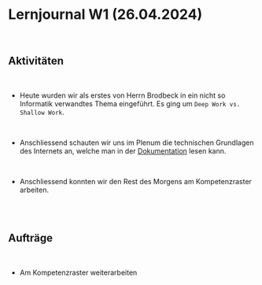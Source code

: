 # Lernjournal W1 (26.04.2024)

<br>

## Aktivitäten

<br>

- Heute wurden wir als erstes von Herrn Brodbeck in ein nicht so Informatik verwandtes Thema eingeführt.
Es ging um ``Deep Work vs. Shallow Work``.
<br>

- Anschliessend schauten wir uns im Plenum die technischen Grundlagen des Internets an, welche man in der [Dokumentation](/Werkzeugunterstützung%20&%20HTTP%20Protokoll/Dokumentation.md) lesen kann.
<br>

- Anschliessend konnten wir den Rest des Morgens am Kompetenzraster arbeiten.

<br>
<br>

## Aufträge

<br>

- Am Kompetenzraster weiterarbeiten
<br>
